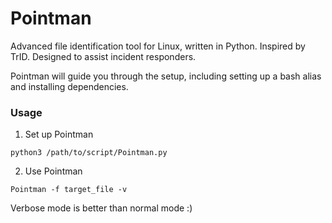 # Pointman
Advanced file identification tool for Linux, written in Python. Inspired by TrID. Designed to assist incident responders.

Pointman will guide you through the setup, including setting up a bash alias and installing dependencies. 

### Usage

1. Set up Pointman

`python3 /path/to/script/Pointman.py`

2. Use Pointman

`Pointman -f target_file -v`

Verbose mode is better than normal mode :)

